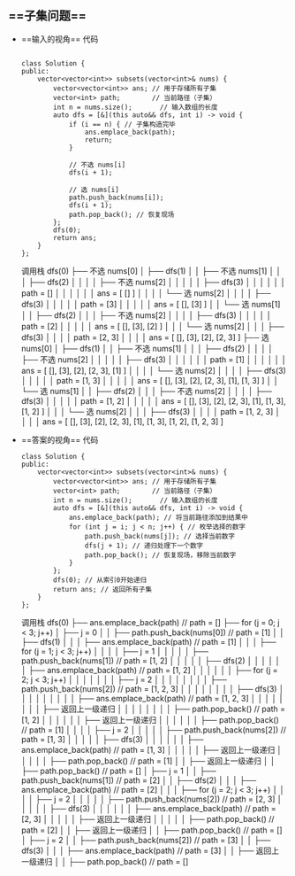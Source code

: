 ## ==子集问题==
- ==输入的视角==
	代码
	```
	
	class Solution {
	public:
	    vector<vector<int>> subsets(vector<int>& nums) {
	        vector<vector<int>> ans; // 用于存储所有子集
	        vector<int> path;        // 当前路径（子集）
	        int n = nums.size();       // 输入数组的长度
	        auto dfs = [&](this auto&& dfs, int i) -> void {
	            if (i == n) { // 子集构造完毕
	                ans.emplace_back(path);
	                return;
	            }
	
	            // 不选 nums[i]
	            dfs(i + 1);
	
	            // 选 nums[i]
	            path.push_back(nums[i]);
	            dfs(i + 1);
	            path.pop_back(); // 恢复现场
	        };
	        dfs(0);
	        return ans;
	    }
	};
	```
	调用栈
	dfs(0)
	├── 不选 nums[0]
	│   ├── dfs(1)
	│   │   ├── 不选 nums[1]
	│   │   │   ├── dfs(2)
	│   │   │   │   ├── 不选 nums[2]
	│   │   │   │   │   ├── dfs(3)
	│   │   │   │   │   │   path = []
	│   │   │   │   │   │   ans = [ [] ]
	│   │   │   │   └── 选 nums[2]
	│   │   │   │       ├── dfs(3)
	│   │   │   │       │   path = [3]
	│   │   │   │       │   ans = [ [], [3] ]
	│   │   └── 选 nums[1]
	│   │       ├── dfs(2)
	│   │       │   ├── 不选 nums[2]
	│   │       │   │   ├── dfs(3)
	│   │       │   │   │   path = [2]
	│   │       │   │   │   ans = [ [], [3], [2] ]
	│   │       │   └── 选 nums[2]
	│   │       │       ├── dfs(3)
	│   │       │       │   path = [2, 3]
	│   │       │       │   ans = [ [], [3], [2], [2, 3] ]
	├── 选 nums[0]
	│   ├── dfs(1)
	│   │   ├── 不选 nums[1]
	│   │   │   ├── dfs(2)
	│   │   │   │   ├── 不选 nums[2]
	│   │   │   │   │   ├── dfs(3)
	│   │   │   │   │   │   path = [1]
	│   │   │   │   │   │   ans = [ [], [3], [2], [2, 3], [1] ]
	│   │   │   │   └── 选 nums[2]
	│   │   │   │       ├── dfs(3)
	│   │   │   │       │   path = [1, 3]
	│   │   │   │       │   ans = [ [], [3], [2], [2, 3], [1], [1, 3] ]
	│   │   └── 选 nums[1]
	│   │       ├── dfs(2)
	│   │       │   ├── 不选 nums[2]
	│   │       │   │   ├── dfs(3)
	│   │       │   │   │   path = [1, 2]
	│   │       │   │   │   ans = [ [], [3], [2], [2, 3], [1], [1, 3], [1, 2] ]
	│   │       │   └── 选 nums[2]
	│   │       │       ├── dfs(3)
	│   │       │       │   path = [1, 2, 3]
	│   │       │       │   ans = [ [], [3], [2], [2, 3], [1], [1, 3], [1, 2], [1, 2, 3] ]
- ==答案的视角==
	代码
	```
	class Solution {
	public:
	    vector<vector<int>> subsets(vector<int>& nums) {
	        vector<vector<int>> ans; // 用于存储所有子集
	        vector<int> path;        // 当前路径（子集）
	        int n = nums.size();       // 输入数组的长度
	        auto dfs = [&](this auto&& dfs, int i) -> void {
	            ans.emplace_back(path); // 将当前路径添加到结果中
	            for (int j = i; j < n; j++) { // 枚举选择的数字
	                path.push_back(nums[j]); // 选择当前数字
	                dfs(j + 1); // 递归处理下一个数字
	                path.pop_back(); // 恢复现场，移除当前数字
	            }
	        };
	        dfs(0); // 从索引0开始递归
	        return ans; // 返回所有子集
	    }
	};
	```
	
	
	
	调用栈
	dfs(0)
	├── ans.emplace_back(path) // path = []
	├── for (j = 0; j < 3; j++)
	│   ├── j = 0
	│   │   ├── path.push_back(nums[0]) // path = [1]
	│   │   ├── dfs(1)
	│   │   │   ├── ans.emplace_back(path) // path = [1]
	│   │   │   ├── for (j = 1; j < 3; j++)
	│   │   │   │   ├── j = 1
	│   │   │   │   │   ├── path.push_back(nums[1]) // path = [1, 2]
	│   │   │   │   │   ├── dfs(2)
	│   │   │   │   │   │   ├── ans.emplace_back(path) // path = [1, 2]
	│   │   │   │   │   │   ├── for (j = 2; j < 3; j++)
	│   │   │   │   │   │   │   ├── j = 2
	│   │   │   │   │   │   │   │   ├── path.push_back(nums[2]) // path = [1, 2, 3]
	│   │   │   │   │   │   │   │   ├── dfs(3)
	│   │   │   │   │   │   │   │   │   ├── ans.emplace_back(path) // path = [1, 2, 3]
	│   │   │   │   │   │   │   │   ├── 返回上一级递归
	│   │   │   │   │   │   │   │   ├── path.pop_back() // path = [1, 2]
	│   │   │   │   │   │   ├── 返回上一级递归
	│   │   │   │   │   │   ├── path.pop_back() // path = [1]
	│   │   │   │   ├── j = 2
	│   │   │   │   │   ├── path.push_back(nums[2]) // path = [1, 3]
	│   │   │   │   │   ├── dfs(3)
	│   │   │   │   │   │   ├── ans.emplace_back(path) // path = [1, 3]
	│   │   │   │   │   ├── 返回上一级递归
	│   │   │   │   │   ├── path.pop_back() // path = [1]
	│   │   ├── 返回上一级递归
	│   │   ├── path.pop_back() // path = []
	│   ├── j = 1
	│   │   ├── path.push_back(nums[1]) // path = [2]
	│   │   ├── dfs(2)
	│   │   │   ├── ans.emplace_back(path) // path = [2]
	│   │   │   ├── for (j = 2; j < 3; j++)
	│   │   │   │   ├── j = 2
	│   │   │   │   │   ├── path.push_back(nums[2]) // path = [2, 3]
	│   │   │   │   │   ├── dfs(3)
	│   │   │   │   │   │   ├── ans.emplace_back(path) // path = [2, 3]
	│   │   │   │   │   ├── 返回上一级递归
	│   │   │   │   │   ├── path.pop_back() // path = [2]
	│   │   ├── 返回上一级递归
	│   │   ├── path.pop_back() // path = []
	│   ├── j = 2
	│   │   ├── path.push_back(nums[2]) // path = [3]
	│   │   ├── dfs(3)
	│   │   │   ├── ans.emplace_back(path) // path = [3]
	│   │   ├── 返回上一级递归
	│   │   ├── path.pop_back() // path = []

